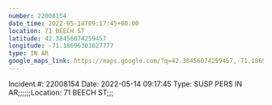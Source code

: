 ```yaml
---
number: 22008154
date_time: 2022-05-14T09:17:45+00:00
location: 71 BEECH ST
latitude: 42.38456074259457
longitude: -71.18696303627777
type: IN AR
google_maps_link: https://maps.google.com/?q=42.38456074259457,-71.18696303627777
---
```


Incident #: 22008154  Date: 2022-05-14 09:17:45   Type: SUSP PERS IN AR;;;;;;Location: 71 BEECH ST;;;
